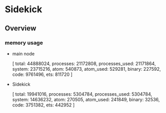 # Sidekick

## Overview


### memory usage

* main node 

    [
      total: 44888024,
      processes: 21172808,
      processes_used: 21171864,
      system: 23715216,
      atom: 540873,
      atom_used: 529281,
      binary: 227592,
      code: 9761496,
      ets: 811720
    ]

* Sidekick

    [
      total: 19941016,
      processes: 5304784,
      processes_used: 5304784,
      system: 14636232,
      atom: 270505,
      atom_used: 241849,
      binary: 32536,
      code: 3751382,
      ets: 442952
    ]